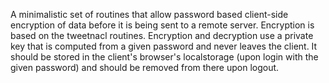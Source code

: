 A minimalistic set of routines that allow password based client-side encryption of data before it is being sent to a remote server. Encryption is based on the tweetnacl routines. Encryption and decryption use a private key that is computed from a given password and never leaves the client. It should be stored in the client's browser's localstorage (upon login with the given password) and should be removed from there upon logout.
